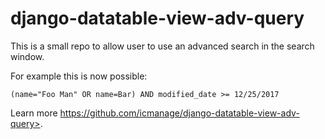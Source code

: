 # django-datatable-view-adv-query

This is a small repo to allow user to use an advanced search in the search window.

For example this is now possible:

 `(name="Foo Man" OR name=Bar) AND modified_date >= 12/25/2017`

Learn more https://github.com/icmanage/django-datatable-view-adv-query>.

